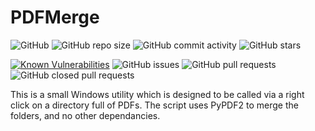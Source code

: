 # PDFMerge

![GitHub](https://img.shields.io/github/license/adamrees89/PDFMerge.svg)
![GitHub repo size](https://img.shields.io/github/repo-size/adamrees89/PDFMerge.svg)
![GitHub commit activity](https://img.shields.io/github/commit-activity/w/adamrees89/PDFMerge.svg)
![GitHub stars](https://img.shields.io/github/stars/adamrees89/PDFMerge.svg?style=social)

[![Known Vulnerabilities](https://snyk.io/test/github/adamrees89/PDFMerge/badge.svg)](https://snyk.io/test/github/adamrees89/PDFMerge)
![GitHub issues](https://img.shields.io/github/issues/adamrees89/PDFMerge.svg)
![GitHub pull requests](https://img.shields.io/github/issues-pr/adamrees89/PDFMerge.svg)
![GitHub closed pull requests](https://img.shields.io/github/issues-pr-closed/adamrees89/PDFMerge.svg)

This is a small Windows utility which is designed to be called via a right click on a directory full of PDFs.  The script uses PyPDF2 to merge the folders, and no other dependancies.

